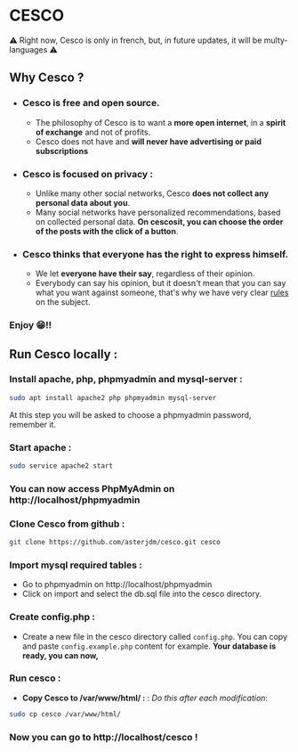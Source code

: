 # CESCO
⚠️ Right now, Cesco is only in french, but, in future updates, it will be multy-languages ⚠️



## Why Cesco ?
* ### Cesco is **free** and **open source**.
  * The philosophy of Cesco is to want a **more open internet**, in a **spirit of exchange** and not of profits.
  * Cesco does not have and **will never have advertising or paid subscriptions**
* ### Cesco is focused on **privacy** : 
  * Unlike many other social networks, Cesco **does not collect any personal data about you**.
  * Many social networks have personalized recommendations, based on collected personal data. **On cescosit, you can choose the order of the posts with the click of a button**.
* ### Cesco thinks that everyone has the right to **express himself**.
  * We let **everyone have their say**, regardless of their opinion.
  * Everybody can say his opinion, but it doesn't mean that you can say what you want against someone, that's why we have very clear [rules](https://rmbi.ch/Cesco/pages/rules.html) on the subject.

### Enjoy 😁!!

## Run Cesco locally :
### Install apache, php, phpmyadmin and mysql-server :
```bash
sudo apt install apache2 php phpmyadmin mysql-server
```
At this step you will be asked to choose a phpmyadmin password, remember it.
### Start apache :
```bash
sudo service apache2 start
```

### You can now access PhpMyAdmin on http://localhost/phpmyadmin

### Clone Cesco from github :
```bash
git clone https://github.com/asterjdm/cesco.git cesco
```
### Import mysql required tables :
- Go to phpmyadmin on http://localhost/phpmyadmin
- Click on import and select the db.sql file into the cesco directory.
### Create config.php :
- Create a new file in the cesco directory called `config.php`. You can copy and paste `config.example.php` content for example.
__Your database is ready, you can now,__

### Run cesco :
- __Copy Cesco to /var/www/html/ :__ :
_Do this after each modification_:
```bash
sudo cp cesco /var/www/html/
```
### Now you can go to http://localhost/cesco !